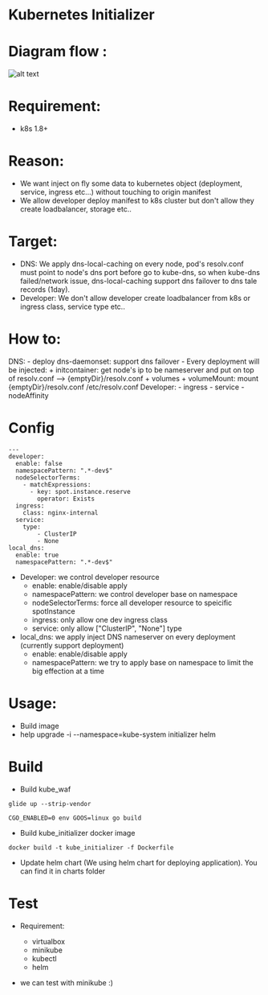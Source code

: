 # Kubernetes Initializer

# Diagram flow :

![alt text](https://raw.githubusercontent.com/suker200/kube_waf/master/k8s-dns-local-caching.png)

# Requirement:
 - k8s 1.8+

# Reason:
 - We want inject on fly some data to kubernetes object (deployment, service, ingress etc...) without touching to origin manifest
 - We allow developer deploy manifest to k8s cluster but don't allow they create loadbalancer, storage etc.. 

# Target:
- DNS: We apply dns-local-caching on every node, pod's resolv.conf must point to node's dns port before go to kube-dns, so when kube-dns failed/network issue, dns-local-caching support dns failover to dns tale records (1day).
- Developer: We don't allow developer create loadbalancer from k8s or ingress class, service type etc..

# How to:
DNS:
	- deploy dns-daemonset: support dns failover
	- Every deployment will be injected:
	  + initcontainer: get node's ip to be nameserver and put on top of resolv.conf --> {emptyDir}/resolv.conf
	  + volumes + volumeMount: mount {emptyDir}/resolv.conf /etc/resolv.conf
Developer:
	- ingress
	- service
	- nodeAffinity

# Config
```
---
developer:
  enable: false
  namespacePattern: ".*-dev$"
  nodeSelectorTerms:
    - matchExpressions:
      - key: spot.instance.reserve
        operator: Exists
  ingress:
  	class: nginx-internal
  service:
  	type:
  		- ClusterIP
  		- None
local_dns:
  enable: true
  namespacePattern: ".*-dev$"
```

- Developer: we control developer resource
  + enable: enable/disable apply
  + namespacePattern: we control developer base on namespace
  + nodeSelectorTerms: force all developer resource to speicific spotInstance
  + ingress: only allow one dev ingress class
  + service: only allow ["ClusterIP", "None"] type
- local_dns: we apply inject DNS nameserver on every deployment (currently support deployment)
  + enable: enable/disable apply
  + namespacePattern: we try to apply base on namespace to limit the big effection at a time

# Usage:
- Build image
- help upgrade -i --namespace=kube-system initializer helm

# Build

- Build kube_waf

```
glide up --strip-vendor

CGO_ENABLED=0 env GOOS=linux go build

```

- Build kube_initializer docker image

```
docker build -t kube_initializer -f Dockerfile
```

- Update helm chart (We using helm chart for deploying application). You can find it in charts folder

# Test
- Requirement:
	+ virtualbox
	+ minikube
	+ kubectl
	+ helm
	
- we can test with minikube :) 
